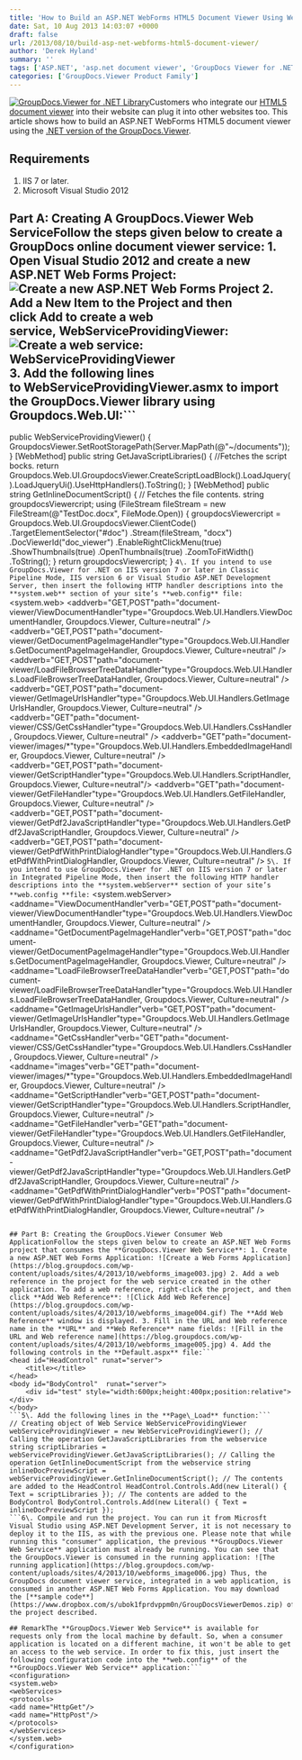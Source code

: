 ```yaml
---
title: 'How to Build an ASP.NET WebForms HTML5 Document Viewer Using Web Services'
date: Sat, 10 Aug 2013 14:03:07 +0000
draft: false
url: /2013/08/10/build-asp-net-webforms-html5-document-viewer/
author: 'Derek Hyland'
summary: ''
tags: ['ASP.NET', 'asp.net document viewer', 'GroupDocs Viewer for .NET', 'html5 document viewer', 'zArchive']
categories: ['GroupDocs.Viewer Product Family']
---
```


[![GroupDocs.Viewer for .NET Library](https://blog.groupdocs.com/wp-content/uploads/sites/4/2014/04/GD_VWR_NETIcon_114.png)](https://docs.groupdocs.com/viewer/net)Customers who integrate our [HTML5 document viewer](http://groupdocs.com/html5-document-viewer "html5 document viewer") into their website can plug it into other websites too. This article shows how to build an ASP.NET WebForms HTML5 document viewer using the [.NET version of the GroupDocs.Viewer](http://groupdocs.com/dot-net/document-viewer-library "GroupDocs.Viewer for .NET Library").

## Requirements

1.  IIS 7 or later.
2.  Microsoft Visual Studio 2012

## Part A: Creating A GroupDocs.Viewer Web ServiceFollow the steps given below to create a GroupDocs online document viewer service: 1. Open Visual Studio 2012 and create a new ASP.NET Web Forms Project: ![Create a new ASP.NET Web Forms Project](https://blog.groupdocs.com/wp-content/uploads/sites/4/2013/10/webforms_image001.jpg) 2. Add a **New Item** to the Project and then click **Add** to create a web service, **WebServiceProvidingViewer**: ![Create a web service: WebServiceProvidingViewer](https://blog.groupdocs.com/wp-content/uploads/sites/4/2013/10/webforms_image002.jpg) 3. Add the following lines to **WebServiceProvidingViewer.asmx** to import the GroupDocs.Viewer library using Groupdocs.Web.UI:```
public WebServiceProvidingViewer() { GroupdocsViewer.SetRootStoragePath(Server.MapPath(@"~/documents")); } \[WebMethod\] public string GetJavaScriptLibraries() { //Fetches the script bocks. return Groupdocs.Web.UI.GroupdocsViewer.CreateScriptLoadBlock().LoadJquery().LoadJqueryUi().UseHttpHandlers().ToString(); } \[WebMethod\] public string GetInlineDocumentScript() { // Fetches the file contents. string groupdocsViewercript; using (FileStream fileStream = new FileStream(@"TestDoc.docx", FileMode.Open)) { groupdocsViewercript = Groupdocs.Web.UI.GroupdocsViewer.ClientCode() .TargetElementSelector("#doc") .Stream(fileStream, "docx") .DocViewerId("doc\_viewer") .EnableRightClickMenu(true) .ShowThumbnails(true) .OpenThumbnails(true) .ZoomToFitWidth() .ToString(); } return groupdocsViewercript; }
```4\. If you intend to use GroupDocs.Viewer for .NET on IIS version 7 or later in Classic Pipeline Mode, IIS version 6 or Visual Studio ASP.NET Development Server, then insert the following HTTP handler descriptions into the **system.web** section of your site’s **web.config** file:```
<system.web> <httpHandlers> <addverb="GET,POST"path="document-viewer/ViewDocumentHandler"type="Groupdocs.Web.UI.Handlers.ViewDocumentHandler, Groupdocs.Viewer, Culture=neutral" /> <addverb="GET,POST"path="document-viewer/GetDocumentPageImageHandler"type="Groupdocs.Web.UI.Handlers.GetDocumentPageImageHandler, Groupdocs.Viewer, Culture=neutral" /> <addverb="GET,POST"path="document-viewer/LoadFileBrowserTreeDataHandler"type="Groupdocs.Web.UI.Handlers.LoadFileBrowserTreeDataHandler, Groupdocs.Viewer, Culture=neutral" /> <addverb="GET,POST"path="document-viewer/GetImageUrlsHandler"type="Groupdocs.Web.UI.Handlers.GetImageUrlsHandler, Groupdocs.Viewer, Culture=neutral" /> <addverb="GET"path="document-viewer/CSS/GetCssHandler"type="Groupdocs.Web.UI.Handlers.CssHandler, Groupdocs.Viewer, Culture=neutral" /> <addverb="GET"path="document-viewer/images/\*"type="Groupdocs.Web.UI.Handlers.EmbeddedImageHandler, Groupdocs.Viewer, Culture=neutral" /> <addverb="GET,POST"path="document-viewer/GetScriptHandler"type="Groupdocs.Web.UI.Handlers.ScriptHandler, Groupdocs.Viewer, Culture=neutral"/> <addverb="GET"path="document-viewer/GetFileHandler"type="Groupdocs.Web.UI.Handlers.GetFileHandler, Groupdocs.Viewer, Culture=neutral" /> <addverb="GET,POST"path="document-viewer/GetPdf2JavaScriptHandler"type="Groupdocs.Web.UI.Handlers.GetPdf2JavaScriptHandler, Groupdocs.Viewer, Culture=neutral" /> <addverb="GET,POST"path="document-viewer/GetPdfWithPrintDialogHandler"type="Groupdocs.Web.UI.Handlers.GetPdfWithPrintDialogHandler, Groupdocs.Viewer, Culture=neutral" /> </httpHandlers>
```5\. If you intend to use GroupDocs.Viewer for .NET on IIS version 7 or later in Integrated Pipeline Mode, then insert the following HTTP handler descriptions into the **system.webServer** section of your site’s **web.config **file:```
<system.webServer> <handlers> <addname="ViewDocumentHandler"verb="GET,POST"path="document-viewer/ViewDocumentHandler"type="Groupdocs.Web.UI.Handlers.ViewDocumentHandler, Groupdocs.Viewer, Culture=neutral" /> <addname="GetDocumentPageImageHandler"verb="GET,POST"path="document-viewer/GetDocumentPageImageHandler"type="Groupdocs.Web.UI.Handlers.GetDocumentPageImageHandler, Groupdocs.Viewer, Culture=neutral" /> <addname="LoadFileBrowserTreeDataHandler"verb="GET,POST"path="document-viewer/LoadFileBrowserTreeDataHandler"type="Groupdocs.Web.UI.Handlers.LoadFileBrowserTreeDataHandler, Groupdocs.Viewer, Culture=neutral" /> <addname="GetImageUrlsHandler"verb="GET,POST"path="document-viewer/GetImageUrlsHandler"type="Groupdocs.Web.UI.Handlers.GetImageUrlsHandler, Groupdocs.Viewer, Culture=neutral" /> <addname="GetCssHandler"verb="GET"path="document-viewer/CSS/GetCssHandler"type="Groupdocs.Web.UI.Handlers.CssHandler, Groupdocs.Viewer, Culture=neutral" /> <addname="images"verb="GET"path="document-viewer/images/\*"type="Groupdocs.Web.UI.Handlers.EmbeddedImageHandler, Groupdocs.Viewer, Culture=neutral" /> <addname="GetScriptHandler"verb="GET,POST"path="document-viewer/GetScriptHandler"type="Groupdocs.Web.UI.Handlers.ScriptHandler, Groupdocs.Viewer, Culture=neutral" /> <addname="GetFileHandler"verb="GET"path="document-viewer/GetFileHandler"type="Groupdocs.Web.UI.Handlers.GetFileHandler, Groupdocs.Viewer, Culture=neutral" /> <addname="GetPdf2JavaScriptHandler"verb="GET,POST"path="document-viewer/GetPdf2JavaScriptHandler"type="Groupdocs.Web.UI.Handlers.GetPdf2JavaScriptHandler, Groupdocs.Viewer, Culture=neutral" /> <addname="GetPdfWithPrintDialogHandler"verb="POST"path="document-viewer/GetPdfWithPrintDialogHandler"type="Groupdocs.Web.UI.Handlers.GetPdfWithPrintDialogHandler, Groupdocs.Viewer, Culture=neutral" /> </handlers>
```6\. Deploy the project to IIS. Make sure that this project has a static URL and it has started successfully. You can check the availability of a public web service using this URL: "http://your-domain/WebServiceProvidingViewer.asmx". If all works fine, you will see two available operations (webmethods): "GetInlineDocumentScript" and "GetJavaScriptLibraries". You must also be able to call these webmethods by clicking the Invoke button.

## Part B: Creating the GroupDocs.Viewer Consumer Web ApplicationFollow the steps given below to create an ASP.NET Web Forms project that consumes the **GroupDocs.Viewer Web Service**: 1. Create a new ASP.NET Web Forms Application: ![Create a Web Forms Application](https://blog.groupdocs.com/wp-content/uploads/sites/4/2013/10/webforms_image003.jpg) 2. Add a web reference in the project for the web service created in the other application. To add a web reference, right-click the project, and then click **Add Web Reference**: ![Click Add Web Reference](https://blog.groupdocs.com/wp-content/uploads/sites/4/2013/10/webforms_image004.gif) The **Add Web Reference** window is displayed. 3. Fill in the URL and Web reference name in the **URL** and **Web Reference** name fields: ![Fill in the URL and Web reference name](https://blog.groupdocs.com/wp-content/uploads/sites/4/2013/10/webforms_image005.jpg) 4. Add the following controls in the **Default.aspx** file:```
<head id="HeadControl" runat="server">
    <title></title>
</head>
<body id="BodyControl"  runat="server">
    <div id="test" style="width:600px;height:400px;position:relative"></div>
</body>
```5\. Add the following lines in the **Page\_Load** function:```
// Creating object of Web Service WebServiceProvidingViewer webServiceProvidingViewer = new WebServiceProvidingViewer(); // Calling the operation GetJavaScriptLibraries from the webservice string scriptLibraries = webServiceProvidingViewer.GetJavaScriptLibraries(); // Calling the operation GetInlineDocumentScript from the webservice string inlineDocPreviewScript = webServiceProvidingViewer.GetInlineDocumentScript(); // The contents are added to the HeadControl HeadControl.Controls.Add(new Literal() { Text = scriptLibraries }); // The contents are added to the BodyControl BodyControl.Controls.Add(new Literal() { Text = inlineDocPreviewScript });
```6\. Compile and run the project. You can run it from Microsft Visual Studio using ASP.NET Development Server, it is not necessary to deploy it to the IIS, as with the previous one. Please note that while running this "consumer" application, the previous **GroupDocs.Viewer Web Service** application must already be running. You can see that the GroupDocs.Viewer is consumed in the running application: ![The running application](https://blog.groupdocs.com/wp-content/uploads/sites/4/2013/10/webforms_image006.jpg) Thus, the GroupDocs document viewer service, integrated in a web application, is consumed in another ASP.NET Web Forms Application. You may download the [**sample code**](https://www.dropbox.com/s/ubok1fprdvppm0n/GroupDocsViewerDemos.zip) of the project described.

## RemarkThe **GroupDocs.Viewer Web Service** is available for requests only from the local machine by default. So, when a consumer application is located on a different machine, it won't be able to get an access to the web service. In order to fix this, just insert the following configuration code into the **web.config** of the **GroupDocs.Viewer Web Service** application:```
<configuration>
<system.web>
<webServices>
<protocols>
<add name="HttpGet"/>
<add name="HttpPost"/>
</protocols>
</webServices>
</system.web>
</configuration>
```





